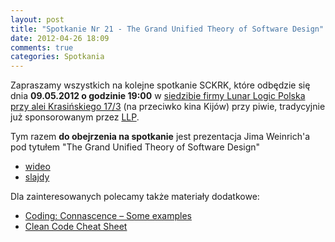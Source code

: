```yaml
---
layout: post
title: "Spotkanie Nr 21 - The Grand Unified Theory of Software Design"
date: 2012-04-26 18:09
comments: true
categories: Spotkania
---
```


Zapraszamy wszystkich na kolejne spotkanie SCKRK, które odbędzie się dnia **09.05.2012 o godzinie 19:00** w [siedzibie firmy Lunar Logic Polska przy alei Krasińskiego 17/3][llp_mapka] (na przeciwko kina Kijów) przy piwie, tradycyjnie już sponsorowanym przez [LLP][llp].

Tym razem **do obejrzenia na spotkanie** jest prezentacja Jima Weinrich'a pod tytułem "The Grand Unified Theory of Software Design"

* [wideo][grand_theory_video]
* [slajdy][grand_theory_slides]

Dla zainteresowanych polecamy także materiały dodatkowe:

* [Coding: Connascence – Some examples][connascence_examples]
* [Clean Code Cheat Sheet][clean_code_cheat_sheet]

[llp]: http://lunarlogicpolska.com/
[llp_mapka]: http://g.co/maps/2x44j
[grand_theory_slides]: http://www.slideshare.net/LittleBIGRuby/the-building-blocks-of-modularity
[grand_theory_video]: http://aac2009.confreaks.com/06-feb-2009-11-00-the-grand-unified-theory-jim-weirich.html
[connascence_examples]: http://www.markhneedham.com/blog/2009/10/28/coding-connascence-some-examples/
[clean_code_cheat_sheet]: http://reborg.tumblr.com/post/82362851/clean-code-cheat-sheet
